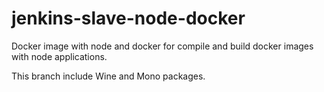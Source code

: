 # jenkins-slave-node-docker
Docker image with node and docker for compile and build docker images with node applications.

This branch include Wine and Mono packages.
